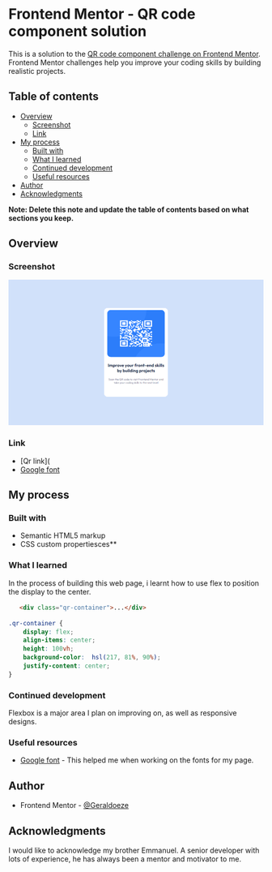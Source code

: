 # Frontend Mentor - QR code component solution

This is a solution to the [QR code component challenge on Frontend Mentor](https://www.frontendmentor.io/challenges/qr-code-component-iux_sIO_H). Frontend Mentor challenges help you improve your coding skills by building realistic projects. 

## Table of contents

- [Overview](#overview)
  - [Screenshot](#screenshot)
  - [Link](#link)
- [My process](#my-process)
  - [Built with](#built-with)
  - [What I learned](#what-i-learned)
  - [Continued development](#continued-development)
  - [Useful resources](#useful-resources)
- [Author](#author)
- [Acknowledgments](#acknowledgments)

**Note: Delete this note and update the table of contents based on what sections you keep.**

## Overview

### Screenshot

![Screenshot](./images/qrcode.png)

### Link

- [Qr link](
- [Google font](https://qr-code-olive.vercel.app/) 

## My process

### Built with

- Semantic HTML5 markup
- CSS custom propertiesces**

### What I learned

In the process of building this web page, i learnt how to use flex to position the display to the center.

```html
   <div class="qr-container">...</div>
```
```css
.qr-container {
    display: flex;
    align-items: center;
    height: 100vh;
    background-color:  hsl(217, 81%, 90%);
    justify-content: center;
}
```

### Continued development

Flexbox is a major area I plan on improving on, as well as responsive designs.

### Useful resources

- [Google font](https://fonts.google.com) - This helped me when working on the fonts for my page. 

## Author

- Frontend Mentor - [@Geraldoeze](https://www.frontendmentor.io/profile/Geraldoeze)


## Acknowledgments

I would like to acknowledge my brother Emmanuel. A senior developer with lots of experience, he has always been a mentor and motivator to me. 
